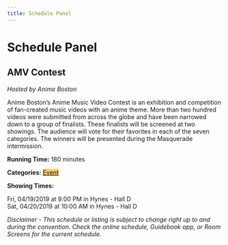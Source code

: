 ```yaml
---
title: Schedule Panel
---
```

# Schedule Panel

## AMV Contest

*Hosted by Anime Boston*

Anime Boston’s Anime Music Video Contest is an exhibition and competition of fan-created music videos with an anime theme. More than two hundred videos were submitted from across the globe and have been narrowed down to a group of finalists. These finalists will be screened at two showings. The audience will vote for their favorites in each of the seven categories. The winners will be presented during the Masquerade intermission.

**Running Time:** 180 minutes

**Categories:** <a href="/AB-Site-Redesign/activities/category_details.html" class="schedule-category" style="background-color:#FFCC66;">Event</a>

**Showing Times:**

Fri, 04/19/2019 at 9:00 PM in Hynes - Hall D    
Sat, 04/20/2019 at 10:00 AM in Hynes - Hall D

*Disclaimer - This schedule or listing is subject to change right up to and during the convention. Check the online schedule, Guidebook app, or Room Screens for the current schedule.*
